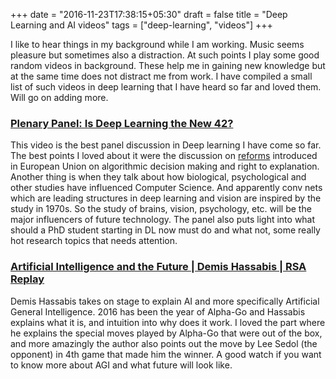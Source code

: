 +++
date = "2016-11-23T17:38:15+05:30"
draft = false
title = "Deep Learning and AI videos"
tags = ["deep-learning", "videos"]
+++

I like to hear things in my background while I am working. Music seems pleasure but sometimes also a distraction. At such points I play some good random videos in background. These help me in gaining new knowledge but at the same time does not distract me from work. I have compiled a small list of such videos in deep learning that I have heard so far and loved them. Will go on adding more.

### [Plenary Panel: Is Deep Learning the New 42?](https://www.youtube.com/watch?v=furfdqtdAvc)

This video is the best panel discussion in Deep learning I have come so far. The best points I loved about it were the discussion on [reforms](https://arxiv.org/abs/1606.08813) introduced in European Union on algorithmic decision making and right to explanation. Another thing is when they talk about how biological, psychological and other studies have influenced Computer Science. And apparently conv nets which are leading structures in deep learning and vision are inspired by the study in 1970s. So the study of brains, vision, psychology, etc. will be the major influencers of future technology. The panel also puts light into what should a PhD student starting in DL now must do and what not, some really hot research topics that needs attention.

### [Artificial Intelligence and the Future | Demis Hassabis | RSA Replay](https://www.youtube.com/watch?v=i3lEG6aRGm8)

Demis Hassabis takes on stage to explain AI and more specifically Artificial General Intelligence. 2016 has been the year of Alpha-Go and Hassabis explains what it is, and intuition into why does it work. I loved the part where he explains the special moves played by Alpha-Go that were out of the box, and more amazingly the author also points out the move by Lee Sedol (the opponent) in 4th game that made him the winner. A good watch if you want to know more about AGI and what future will look like.
